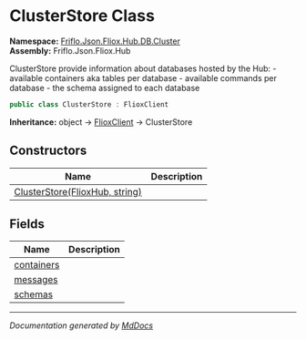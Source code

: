 ﻿<!--  
  <auto-generated>   
    The contents of this file were generated by a tool.  
    Changes to this file may be list if the file is regenerated  
  </auto-generated>   
-->

# ClusterStore Class

**Namespace:** [Friflo.Json.Fliox.Hub.DB.Cluster](../index.md)  
**Assembly:** Friflo.Json.Fliox.Hub

ClusterStore provide information about databases hosted by the Hub:             \- available containers aka tables per database             \- available commands per database             \- the schema assigned to each database

```csharp
public class ClusterStore : FlioxClient
```

**Inheritance:** object → [FlioxClient](../../../Client/FlioxClient/index.md) → ClusterStore

## Constructors

| Name                                                    | Description |
| ------------------------------------------------------- | ----------- |
| [ClusterStore(FlioxHub, string)](constructors/index.md) |             |

## Fields

| Name                               | Description |
| ---------------------------------- | ----------- |
| [containers](fields/containers.md) |             |
| [messages](fields/messages.md)     |             |
| [schemas](fields/schemas.md)       |             |

___

*Documentation generated by [MdDocs](https://github.com/ap0llo/mddocs)*
